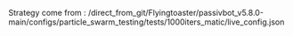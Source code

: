 Strategy come from : /direct_from_git/Flyingtoaster/passivbot_v5.8.0-main/configs/particle_swarm_testing/tests/1000iters_matic/live_config.json
